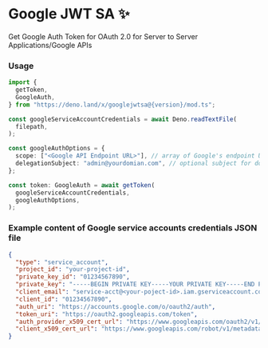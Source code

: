 # Google JWT SA ✨

Get Google Auth Token for OAuth 2.0 for Server to Server Applications/Google
APIs

### Usage

```ts
import {
  getToken,
  GoogleAuth,
} from "https://deno.land/x/googlejwtsa@{version}/mod.ts";

const googleServiceAccountCredentials = await Deno.readTextFile(
  filepath,
);

const googleAuthOptions = {
  scope: ["<Google API Endpoint URL>"], // array of Google's endpoint URLs
  delegationSubject: "admin@yourdomian.com", // optional subject for domain delegation
};

const token: GoogleAuth = await getToken(
  googleServiceAccountCredentials,
  googleAuthOptions,
);
```

### Example content of Google service accounts credentials JSON file

```json
{
  "type": "service_account",
  "project_id": "your-project-id",
  "private_key_id": "01234567890",
  "private_key": "-----BEGIN PRIVATE KEY-----YOUR PRIVATE KEY-----END PRIVATE KEY-----",
  "client_email": "service-acct@<your-poject-id>.iam.gserviceaccount.com",
  "client_id": "01234567890",
  "auth_uri": "https://accounts.google.com/o/oauth2/auth",
  "token_uri": "https://oauth2.googleapis.com/token",
  "auth_provider_x509_cert_url": "https://www.googleapis.com/oauth2/v1/certs",
  "client_x509_cert_url": "https://www.googleapis.com/robot/v1/metadata/x509/service-acct%40your-service-account-name.iam.gserviceaccount.com"
}
```

